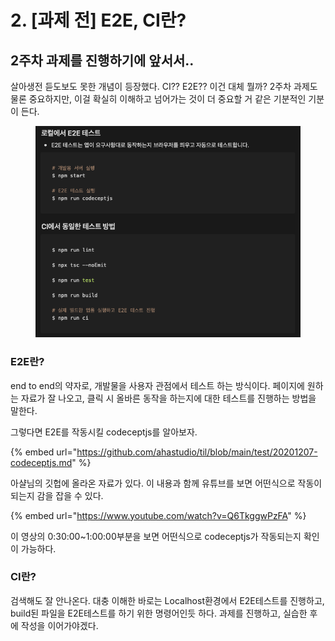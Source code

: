 # 2. \[과제 전] E2E, CI란?

## 2주차 과제를 진행하기에 앞서서..

살아생전 듣도보도 못한 개념이 등장했다. CI?? E2E?? 이건 대체 뭘까? 2주차 과제도 물론 중요하지만, 이걸 확실히 이해하고 넘어가는 것이 더 중요할 거 같은 기분적인 기분이 든다.

<figure><img src="../.gitbook/assets/Screen Shot 2023-04-19 at 20.41.16 PM.png" alt=""><figcaption></figcaption></figure>

### E2E란?

end to end의 약자로, 개발물을 사용자 관점에서 테스트 하는 방식이다. 페이지에 원하는 자료가 잘 나오고, 클릭 시 올바른 동작을 하는지에 대한 테스트를 진행하는 방법을 말한다.

그렇다면 E2E를 작동시킬 codeceptjs를 알아보자.

{% embed url="https://github.com/ahastudio/til/blob/main/test/20201207-codeceptjs.md" %}

아샬님의 깃헙에 올라온 자료가 있다. 이 내용과 함께 유튜브를 보면 어떤식으로 작동이 되는지 감을 잡을 수 있다.

{% embed url="https://www.youtube.com/watch?v=Q6TkggwPzFA" %}

이 영상의 0:30:00\~1:00:00부분을 보면 어떤식으로 codeceptjs가 작동되는지 확인이 가능하다.



### CI란?

검색해도 잘 안나온다. 대충 이해한 바로는 Localhost환경에서 E2E테스트를 진행하고, build된 파일을 E2E테스트를 하기 위한 명령어인듯 하다. 과제를 진행하고, 실습한 후에 작성을 이어가야겠다.
